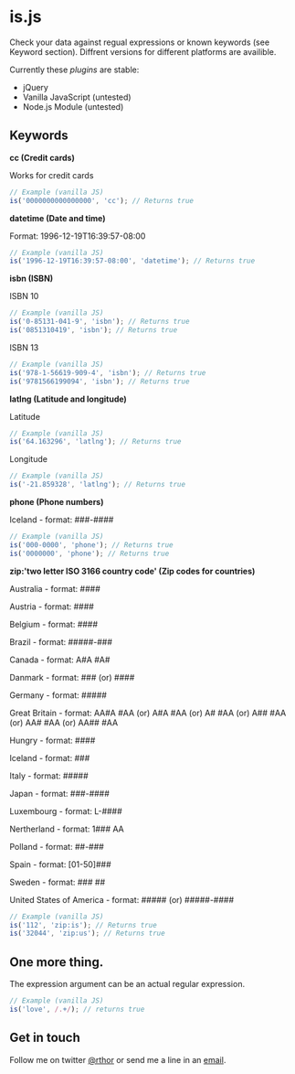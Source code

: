 # is.js

Check your data against regual expressions or known keywords (see Keyword section). Diffrent versions for different platforms are availible.

Currently these *plugins* are stable:

- jQuery
- Vanilla JavaScript (untested)
- Node.js Module (untested)

## Keywords

**cc (Credit cards)**

Works for credit cards

```javascript
// Example (vanilla JS)
is('0000000000000000', 'cc'); // Returns true
```

**datetime (Date and time)**

Format: 1996-12-19T16:39:57-08:00

```javascript
// Example (vanilla JS)
is('1996-12-19T16:39:57-08:00', 'datetime'); // Returns true
```

**isbn (ISBN)**

ISBN 10

```javascript
// Example (vanilla JS)
is('0-85131-041-9', 'isbn'); // Returns true
is('0851310419', 'isbn'); // Returns true
```

ISBN 13

```javascript
// Example (vanilla JS)
is('978-1-56619-909-4', 'isbn'); // Returns true
is('9781566199094', 'isbn'); // Returns true
```

**latlng (Latitude and longitude)**

Latitude

```javascript
// Example (vanilla JS)
is('64.163296', 'latlng'); // Returns true
```

Longitude

```javascript
// Example (vanilla JS)
is('-21.859328', 'latlng'); // Returns true
```

**phone (Phone numbers)**

Iceland - format: ###-####

```javascript
// Example (vanilla JS)
is('000-0000', 'phone'); // Returns true
is('0000000', 'phone'); // Returns true
```

**zip:'two letter ISO 3166 country code' (Zip codes for countries)**

Australia - format: ####

Austria - format: ####

Belgium - format: ####

Brazil - format: #####-###

Canada - format: A#A #A#

Danmark - format: ### (or) ####

Germany - format: #####

Great Britain - format: AA#A #AA (or) A#A #AA (or) A# #AA (or) A## #AA (or) AA# #AA (or) AA## #AA

Hungry - format: ####

Iceland - format: ###

Italy - format: #####

Japan - format: ###-####

Luxembourg - format: L-####

Nertherland - format: 1### AA

Polland - format: ##-###

Spain - format: [01-50]###

Sweden - format: ### ##

United States of America - format: ##### (or) #####-####

```javascript
// Example (vanilla JS)
is('112', 'zip:is'); // Returns true
is('32044', 'zip:us'); // Returns true
```

## One more thing.

The expression argument can be an actual regular expression.

```javascript
// Example (vanilla JS)
is('love', /.+/); // returns true
```

## Get in touch

Follow me on twitter [@rthor](http://twitter.com/rthor) or send me a line in an [email](mailto:ragnar.valgeirsson@gmail.com).